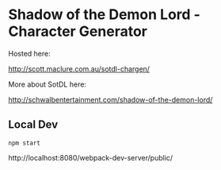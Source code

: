 # Shadow of the Demon Lord - Character Generator

Hosted here:

http://scott.maclure.com.au/sotdl-chargen/

More about SotDL here:

http://schwalbentertainment.com/shadow-of-the-demon-lord/

## Local Dev

```
npm start
```

http://localhost:8080/webpack-dev-server/public/
